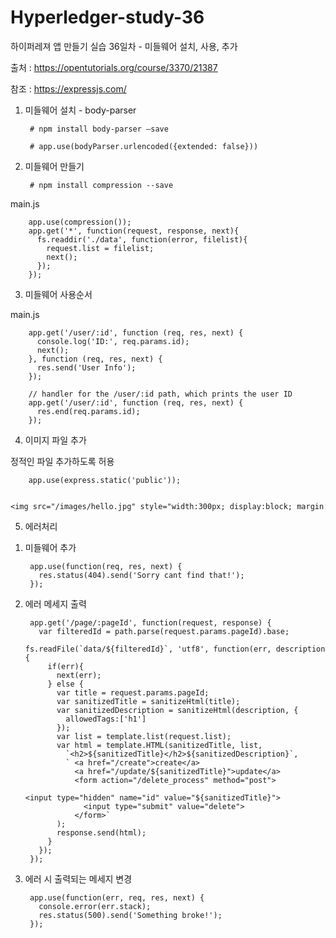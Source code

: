 # Hyperledger-study-36

하이퍼레져 앱 만들기 실습 36일차 - 미들웨어 설치, 사용, 추가

출처 : https://opentutorials.org/course/3370/21387

참조 : https://expressjs.com/

1. 미들웨어 설치 - body-parser

        # npm install body-parser —save

        # app.use(bodyParser.urlencoded({extended: false}))

2. 미들웨어 만들기

        # npm install compression --save

main.js

        app.use(compression());
        app.get('*', function(request, response, next){
          fs.readdir('./data', function(error, filelist){
            request.list = filelist;
            next();
          });
        });

3. 미들웨어 사용순서

main.js

        app.get('/user/:id', function (req, res, next) {
          console.log('ID:', req.params.id);
          next();
        }, function (req, res, next) {
          res.send('User Info');
        });

        // handler for the /user/:id path, which prints the user ID
        app.get('/user/:id', function (req, res, next) {
          res.end(req.params.id);
        });

4. 이미지 파일 추가

정적인 파일 추가하도록 허용

        app.use(express.static('public'));

        <img src="/images/hello.jpg" style="width:300px; display:block; margin:10px;">

5. 에러처리

1) 미들웨어 추가

        app.use(function(req, res, next) {
          res.status(404).send('Sorry cant find that!');
        });

2) 에러 메세지 출력

        app.get('/page/:pageId', function(request, response) { 
          var filteredId = path.parse(request.params.pageId).base;
          fs.readFile(`data/${filteredId}`, 'utf8', function(err, description){
            if(err){
              next(err);
            } else {
              var title = request.params.pageId;
              var sanitizedTitle = sanitizeHtml(title);
              var sanitizedDescription = sanitizeHtml(description, {
                allowedTags:['h1']
              });
              var list = template.list(request.list);
              var html = template.HTML(sanitizedTitle, list,
                `<h2>${sanitizedTitle}</h2>${sanitizedDescription}`,
                ` <a href="/create">create</a>
                  <a href="/update/${sanitizedTitle}">update</a>
                  <form action="/delete_process" method="post">
                    <input type="hidden" name="id" value="${sanitizedTitle}">
                    <input type="submit" value="delete">
                  </form>`
              );
              response.send(html);
            }
          });
        });

3) 에러 시 출력되는 메세지 변경

        app.use(function(err, req, res, next) {
          console.error(err.stack);
          res.status(500).send('Something broke!');
        });
